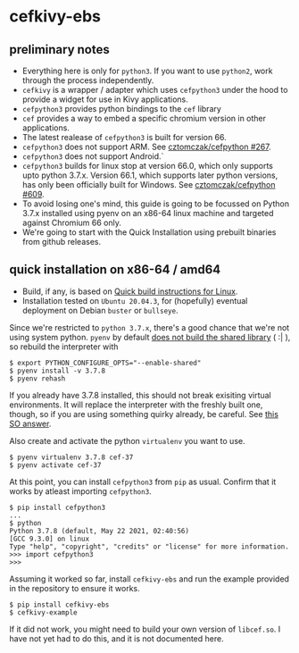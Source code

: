 cefkivy-ebs
========


preliminary notes
------------------------

 * Everything here is only for `python3`. If you want to use `python2`, work through the process independently.   
 * `cefkivy` is a wrapper / adapter which uses `cefpython3` under the hood to provide a widget for use in Kivy applications.
 * `cefpython3` provides python bindings to the `cef` library
 * `cef` provides a way to embed a specific chromium version in other applications.
 * The latest realease of `cefpython3` is built for version 66.
 * `cefpython3` does not support ARM. See [cztomczak/cefpython #267](https://github.com/cztomczak/cefpython/issues/267).
 * `cefpython3` does not support Android.`
 * `cefpython3` builds for linux stop at version 66.0, which only supports upto python 3.7.x. Version 66.1, which supports later python versions, has only been officially built for Windows. See [cztomczak/cefpython #609](https://github.com/cztomczak/cefpython/issues/609).
 * To avoid losing one's mind, this guide is going to be focussed on Python 3.7.x installed using pyenv on an x86-64 linux machine and targeted against Chromium 66 only.
 * We're going to start with the Quick Installation using prebuilt binaries from github releases.


quick installation on x86-64 / amd64
--------------------------------------------------

 * Build, if any, is based on [Quick build instructions for Linux](https://github.com/cztomczak/cefpython/blob/master/docs/Build-instructions.md#quick-build-instructions-for-linux).
 * Installation tested on `Ubuntu 20.04.3`, for (hopefully) eventual deployment on Debian `buster` or `bullseye`.

Since we're restricted to `python 3.7.x`, there's a good chance that we're not using system python. `pyenv` by default [does not build the shared library](https://github.com/pyenv/pyenv/issues/443#issuecomment-142006706) ( :| ), so rebuild the interpreter with 

``` 
$ export PYTHON_CONFIGURE_OPTS="--enable-shared" 
$ pyenv install -v 3.7.8
$ pyenv rehash
```

If you already have 3.7.8 installed, this should not break exisiting virtual environments. It will replace the interpreter with the freshly built one, though, so if you are using something quirky already, be careful. See [this SO answer](https://stackoverflow.com/a/58508429).

Also create and activate the python `virtualenv` you want to use.

```
$ pyenv virtualenv 3.7.8 cef-37
$ pyenv activate cef-37
```

At this point, you can install `cefpython3` from `pip` as usual. Confirm that it works by atleast importing `cefpython3`. 

```
$ pip install cefpython3
...
$ python
Python 3.7.8 (default, May 22 2021, 02:40:56) 
[GCC 9.3.0] on linux
Type "help", "copyright", "credits" or "license" for more information.
>>> import cefpython3
>>> 
```

Assuming it worked so far, install `cefkivy-ebs` and run the example provided in the repository to ensure it works. 

```
$ pip install cefkivy-ebs
$ cefkivy-example
```

If it did not work, you might need to build your own version of `libcef.so`. I have not yet had to do this, and it is not documented here.
